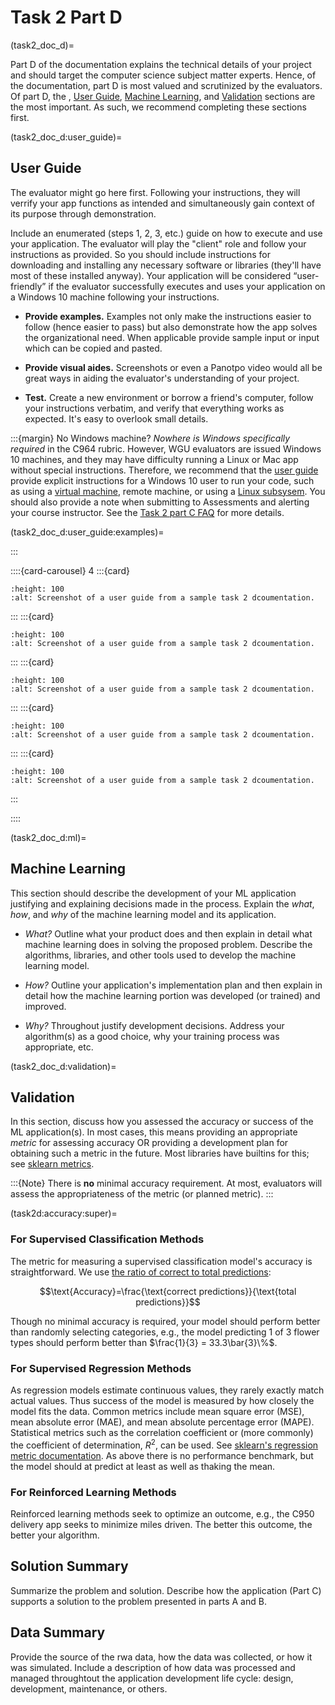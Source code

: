 # Task 2 Part D

(task2_doc_d)=

Part D of the documentation explains the technical details of your project and should target the computer science subject matter experts. Hence, of the documentation, part D is most valued and scrutinized by the evaluators. Of part D, the , [User Guide](task2d:userguide), [Machine Learning](task2d:ml), and [Validation](task2d:validation) sections are the most important. As such, we recommend completing these sections first.

(task2_doc_d:user_guide)=

## User Guide

The evaluator might go here first. Following your instructions, they will verrify your app functions as intended and simultaneously gain context of its purpose through demonstration. 

Include an enumerated (steps 1, 2, 3, etc.) guide on how to execute and use your application. The evaluator will play the "client" role and follow your instructions as provided. So you should include instructions for downloading and installing any necessary software or libraries (they'll have most of these installed anyway). Your application will be considered “user-friendly” if the evaluator successfully executes and uses your application on a Windows 10 machine following your instructions.

- **Provide examples.** Examples not only make the instructions easier to follow (hence easier to pass) but also demonstrate how the app solves the organizational need. When applicable provide sample input or input which can be copied and pasted.

- **Provide visual aides.** Screenshots or even a Panotpo video would all be great ways in aiding the evaluator's understanding of your project.

- **Test.** Create a new environment or borrow a friend's computer, follow your instructions verbatim, and verify that everything works as expected. It's easy to overlook small details.

:::{margin} No Windows machine?
*Nowhere is Windows specifically required* in the C964 rubric. However, WGU evaluators are issued Windows 10 machines, and they may have difficulty running a Linux or Mac app without special instructions. Therefore, we recommend that the [user guide](task2_doc:userguide) provide explicit instructions for a Windows 10 user to run your code, such as using a [virtual machine](https://ubuntu.com/tutorials/how-to-run-ubuntu-desktop-on-a-virtual-machine-using-virtualbox#1-overview), remote machine, or using a [Linux subsysem](https://ubuntu.com/tutorials/install-ubuntu-on-wsl2-on-windows-10#1-overview). You should also provide a note when submitting to Assessments and alerting your course instructor. See the [Task 2 part C FAQ](task2c:faq:linux) for more details.

(task2_doc_d:user_guide:examples)=

:::

::::{card-carousel} 4
:::{card}

```{image} ../url_images/user_guide/user_guide1.png
:height: 100
:alt: Screenshot of a user guide from a sample task 2 dcoumentation.
```

:::
:::{card}

```{image} ../url_images/user_guide/user_guide2.png
:height: 100
:alt: Screenshot of a user guide from a sample task 2 dcoumentation.
```

:::
:::{card}

```{image} ../url_images/user_guide/user_guide3.png
:height: 100
:alt: Screenshot of a user guide from a sample task 2 dcoumentation.
```

:::
:::{card}

```{image} ../url_images/user_guide/user_guide4.png
:height: 100
:alt: Screenshot of a user guide from a sample task 2 dcoumentation.
```

:::
:::{card}

```{image} ../url_images/user_guide/user_guide5.png
:height: 100
:alt: Screenshot of a user guide from a sample task 2 dcoumentation.
```
:::

::::

(task2_doc_d:ml)=

## Machine Learning

This section should describe the development of your ML application justifying and explaining decisions made in the process. Explain the *what*, *how*, and *why* of the machine learning model and its application.

- *What?* Outline what your product does and then explain in detail what machine learning does in solving the proposed problem. Describe the algorithms, libraries, and other tools used to develop the machine learning model.

- *How?* Outline your application's implementation plan and then explain in detail how the machine learning portion was developed (or trained) and improved. 

- *Why?* Throughout justify development decisions. Address your algorithm(s) as a  good choice, why your training process was appropriate, etc.  

(task2_doc_d:validation)=

## Validation

In this section, discuss how you assessed the accuracy or success of the ML application(s). In most cases, this means providing an appropriate *metric* for assessing accuracy OR providing a development plan for obtaining such a metric in the future. Most libraries have builtins for this; see [sklearn metrics](https://scikit-learn.org/stable/modules/model_evaluation.html).

:::{Note}
There is **no** minimal accuracy requirement. At most, evaluators will assess the appropriateness of the metric (or planned metric).
:::

(task2d:accuracy:super)=

### For Supervised Classification Methods

The metric for measuring a supervised classification model's accuracy is straightforward. We use [the ratio of correct to total predictions](https://scikit-learn.org/stable/modules/generated/sklearn.metrics.accuracy_score.html#sklearn.metrics.accuracy_score):

$$\text{Accuracy}=\frac{\text{correct predictions}}{\text{total predictions}}$$

Though no minimal accuracy is required, your model should perform better than randomly selecting categories, e.g., the model predicting 1 of 3 flower types should perform better than $\frac{1}{3} = 33.3\bar{3}\%$.

### For Supervised Regression Methods

As regression models estimate continuous values, they rarely exactly match actual values. Thus success of the model is measured by how closely the model fits the data. Common metrics include mean square error (MSE), mean absolute error (MAE), and mean absolute percentage error (MAPE). Statistical metrics such as the correlation coefficient or (more commonly) the coefficient of determination, $R^{2}$, can be used. See [sklearn's regression metric documentation](https://scikit-learn.org/stable/modules/model_evaluation.html#regression-metrics). As above there is no performance benchmark, but the model should at predict at least as well as thaking the mean.

### For Reinforced Learning Methods

Reinforced learning methods seek to optimize an outcome, e.g., the C950 delivery app seeks to minimize miles driven. The better this outcome, the better your algorithm.

## Solution Summary

Summarize the problem and solution. Describe how the application (Part C) supports a solution to the problem presented in parts A and B.

## Data Summary

Provide the source of the rwa data, how the data was collected, or how it was simulated. Include a description of how data was processed and managed throughtout the application development life cycle: design, development, maintenance, or others.